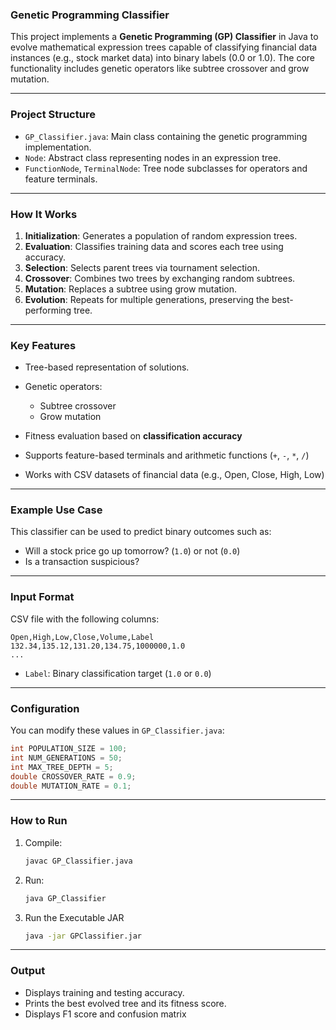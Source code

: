 ### Genetic Programming Classifier

This project implements a **Genetic Programming (GP) Classifier** in Java to evolve mathematical expression trees capable of classifying financial data instances (e.g., stock market data) into binary labels (0.0 or 1.0). The core functionality includes genetic operators like subtree crossover and grow mutation.

---

### Project Structure

* `GP_Classifier.java`: Main class containing the genetic programming implementation.
* `Node`: Abstract class representing nodes in an expression tree.
* `FunctionNode`, `TerminalNode`: Tree node subclasses for operators and feature terminals.

---

### How It Works

1. **Initialization**: Generates a population of random expression trees.
2. **Evaluation**: Classifies training data and scores each tree using accuracy.
3. **Selection**: Selects parent trees via tournament selection.
4. **Crossover**: Combines two trees by exchanging random subtrees.
5. **Mutation**: Replaces a subtree using grow mutation.
6. **Evolution**: Repeats for multiple generations, preserving the best-performing tree.

---

### Key Features

* Tree-based representation of solutions.
* Genetic operators:

  * Subtree crossover
  * Grow mutation
* Fitness evaluation based on **classification accuracy**
* Supports feature-based terminals and arithmetic functions (`+`, `-`, `*`, `/`)
* Works with CSV datasets of financial data (e.g., Open, Close, High, Low)

---

### Example Use Case

This classifier can be used to predict binary outcomes such as:

* Will a stock price go up tomorrow? (`1.0`) or not (`0.0`)
* Is a transaction suspicious?

---

### Input Format

CSV file with the following columns:

```csv
Open,High,Low,Close,Volume,Label
132.34,135.12,131.20,134.75,1000000,1.0
...
```

* `Label`: Binary classification target (`1.0` or `0.0`)

---

### Configuration

You can modify these values in `GP_Classifier.java`:

```java
int POPULATION_SIZE = 100;
int NUM_GENERATIONS = 50;
int MAX_TREE_DEPTH = 5;
double CROSSOVER_RATE = 0.9;
double MUTATION_RATE = 0.1;
```

---

### How to Run

1. Compile:

   ```bash
   javac GP_Classifier.java
   ```

2. Run:

   ```bash
   java GP_Classifier 
   ```

3. Run the Executable JAR

   ```bash
   java -jar GPClassifier.jar
   ```
---

### Output

* Displays training and testing accuracy.
* Prints the best evolved tree and its fitness score.
* Displays F1 score and confusion matrix

